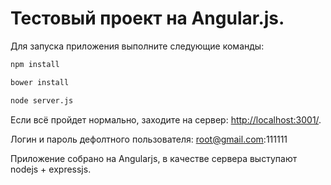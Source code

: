 Тестовый проект на Angular.js.
========================================

Для запуска приложения выполните следующие команды:

```bash
npm install
```

```bash
bower install
```

```bash
node server.js
```

Если всё пройдет нормально, заходите на сервер: [http://localhost:3001/](http://localhost:3001/).

Логин и пароль дефолтного пользователя: root@gmail.com:111111

Приложение собрано на Angularjs, в качестве сервера выступают nodejs + expressjs.




